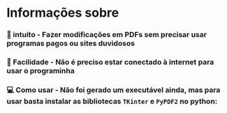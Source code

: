 # Informações sobre

### 📝 intuito - Fazer modificações em PDFs sem precisar usar programas pagos ou sites duvidosos
### 🛜 Facilidade - Não é preciso estar conectado à internet para usar o programinha
### 💻 Como usar - Não foi gerado um executável ainda, mas para usar basta instalar as bibliotecas `TKinter` e `PyPDF2` no python:
